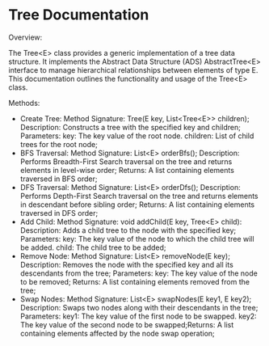 # Tree Documentation

Overview:

The Tree&lt;E&gt; class provides a generic implementation of a tree data structure. It implements the Abstract Data Structure (ADS) AbstractTree&lt;E&gt; interface to manage hierarchical relationships between elements of type E. This documentation outlines the functionality and usage of the Tree&lt;E&gt; class.

Methods:

* Create Tree: Method Signature: Tree(E key, List<Tree&lt;E&gt;> children); Description: Constructs a tree with the specified key and children; Parameters: key: The key value of the root node. children: List of child trees for the root node;
* BFS Traversal: Method Signature: List&lt;E&gt; orderBfs(); Description: Performs Breadth-First Search traversal on the tree and returns elements in level-wise order; Returns: A list containing elements traversed in BFS order;
* DFS Traversal: Method Signature: List&lt;E&gt; orderDfs(); Description: Performs Depth-First Search traversal on the tree and returns elements in descendant before sibling order; Returns: A list containing elements traversed in DFS order;
* Add Child: Method Signature: void addChild(E key, Tree&lt;E&gt; child): Description: Adds a child tree to the node with the specified key; Parameters: key: The key value of the node to which the child tree will be added. child: The child tree to be added;
* Remove Node: Method Signature: List&lt;E&gt; removeNode(E key); Description: Removes the node with the specified key and all its descendants from the tree; Parameters: key: The key value of the node to be removed; Returns: A list containing elements removed from the tree;
* Swap Nodes: Method Signature: List&lt;E&gt; swapNodes(E key1, E key2); Description: Swaps two nodes along with their descendants in the tree; Parameters: key1: The key value of the first node to be swapped. key2: The key value of the second node to be swapped;Returns: A list containing elements affected by the node swap operation;
